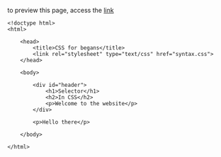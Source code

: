 
to preview this page, access the [link](https://htmlpreview.github.io/?https://github.com/fauxmaux/fauxmaux.github.io/blob/main/html_tests/framework/framework.html)

```
<!doctype html>
<html>

    <head>
        <title>CSS for begans</title>
        <link rel="stylesheet" type="text/css" href="syntax.css">
    </head>
    
    <body>
    
        <div id="header">
            <h1>Selector</h1>
            <h2>In CSS</h2>
            <p>Welcome to the website</p>
        </div>
        
        <p>Hello there</p>

    </body>

</html>

```
